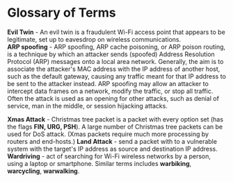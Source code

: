 # Glossary of Terms

**Evil Twin** - An evil twin is a fraudulent Wi-Fi access point that appears to be legitimate, set up to eavesdrop on wireless communications.  
**ARP spoofing** - ARP spoofing, ARP cache poisoning, or ARP poison routing, is a technique by which an attacker sends \(spoofed\) Address Resolution Protocol \(ARP\) messages onto a local area network. Generally, the aim is to associate the attacker's MAC address with the IP address of another host, such as the default gateway, causing any traffic meant for that IP address to be sent to the attacker instead. ARP spoofing may allow an attacker to intercept data frames on a network, modify the traffic, or stop all traffic. Often the attack is used as an opening for other attacks, such as denial of service, man in the middle, or session hijacking attacks.

**Xmas Attack** - Christmas tree packet is a packet with every option set \(has the flags **FIN, URG, PSH**\). A large number of Christmas tree packets can be used for DoS attack. \(Xmas packets require much more processing by routers and end-hosts.\)
**Land Attack** - send a packet with to a vulnerable system with the target's IP address as source and destination IP address.
**Wardriving** - act of searching for Wi-Fi wireless networks by a person, using a laptop or smartphone. Similar terms includes **warbiking**, **warcycling**, **warwalking**.





